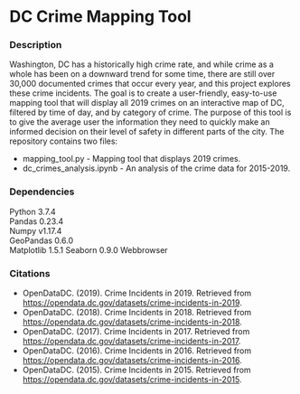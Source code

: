 # DC Crime Mapping Tool

### Description
Washington, DC has a historically high crime rate, and while crime as a whole has been on a downward trend for some time, there are still over 30,000 documented crimes that occur every year, and this project explores these crime incidents. The goal is to create a user-friendly, easy-to-use mapping tool that will display all 2019 crimes on an interactive map of DC, filtered by time of day, and by category of crime. The purpose of this tool is to give the average user the information they need to quickly make an informed decision on their level of safety in different parts of the city. The repository contains two files:
- mapping_tool.py - Mapping tool that displays 2019 crimes.
- dc_crimes_analysis.ipynb - An analysis of the crime data for 2015-2019.

### Dependencies 
Python 3.7.4  
Pandas 0.23.4  
Numpy v1.17.4  
GeoPandas 0.6.0  
Matplotlib 1.5.1 
Seaborn 0.9.0
Webbrowser  

### Citations
- OpenDataDC. (2019). Crime Incidents in 2019. Retrieved from https://opendata.dc.gov/datasets/crime-incidents-in-2019.
- OpenDataDC. (2018). Crime Incidents in 2018. Retrieved from https://opendata.dc.gov/datasets/crime-incidents-in-2018.
- OpenDataDC. (2017). Crime Incidents in 2017. Retrieved from https://opendata.dc.gov/datasets/crime-incidents-in-2017.
- OpenDataDC. (2016). Crime Incidents in 2016. Retrieved from https://opendata.dc.gov/datasets/crime-incidents-in-2016.
- OpenDataDC. (2015). Crime Incidents in 2015. Retrieved from https://opendata.dc.gov/datasets/crime-incidents-in-2015.
